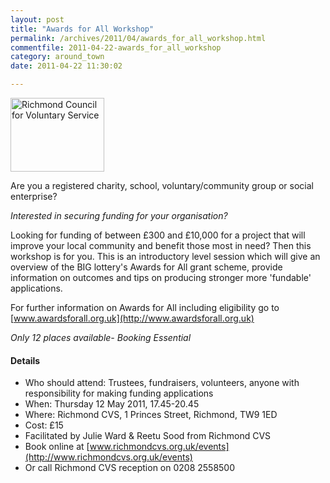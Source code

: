 ```yaml
---
layout: post
title: "Awards for All Workshop"
permalink: /archives/2011/04/awards_for_all_workshop.html
commentfile: 2011-04-22-awards_for_all_workshop
category: around_town
date: 2011-04-22 11:30:02

---
```


<a href="/assets/images/2011/council_volunteer.gif" title="See larger version of - Richmond Council for Voluntary Service"><img src="/assets/images/2011/council_volunteer_thumb.gif" width="150" height="118" alt="Richmond Council for Voluntary Service" class=" right" /></a>

Are you a registered charity, school, voluntary/community group or social enterprise?

*Interested in securing funding for your organisation?*

Looking for funding of between £300 and £10,000 for a project that will improve your local community and benefit those most in need? Then this workshop is for you. This is an introductory level session which will give an overview of the BIG lottery's Awards for All grant scheme, provide information on outcomes and tips on producing stronger more 'fundable' applications.

For further information on Awards for All including eligibility go to [www.awardsforall.org.uk](http://www.awardsforall.org.uk)

*Only 12 places available- Booking Essential*

#### Details

-   Who should attend: Trustees, fundraisers, volunteers, anyone with responsibility for making funding applications
-   When: Thursday 12 May 2011, 17.45-20.45
-   Where: Richmond CVS, 1 Princes Street, Richmond, TW9 1ED
-   Cost: £15
-   Facilitated by Julie Ward & Reetu Sood from Richmond CVS
-   Book online at [www.richmondcvs.org.uk/events](http://www.richmondcvs.org.uk/events)
-   Or call Richmond CVS reception on 0208 2558500
